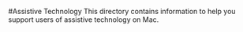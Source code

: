 #Assistive Technology
This directory contains information to help you support users of assistive technology on Mac.
